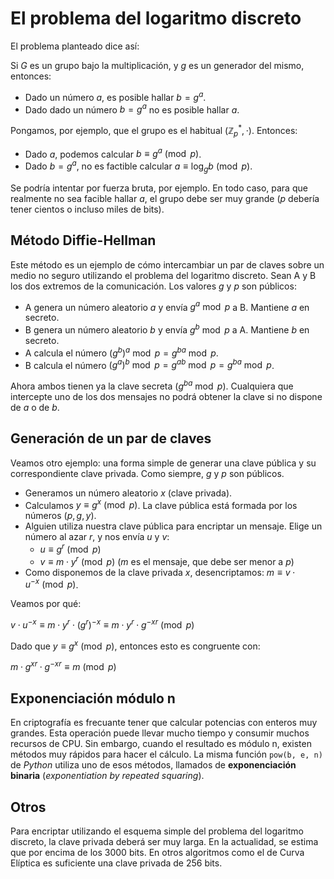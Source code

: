 # El problema del logaritmo discreto

El problema planteado dice así:

Si $G$ es un grupo bajo la multiplicación, y $g$ es un generador del mismo, entonces:

- Dado un número $a$, es posible hallar $b=g^a$.
- Dado dado un número $b=g^a$ no es posible hallar $a$.

Pongamos, por ejemplo, que el grupo es el habitual $(\mathbb{Z}^\ast_p, \cdot)$. Entonces:

- Dado $a$, podemos calcular $b \equiv g^a \pmod p$.
- Dado $b=g^a$, no es factible calcular $a \equiv \log_g b \pmod p$.

Se podría intentar por fuerza bruta, por ejemplo. En todo caso, para que realmente no sea facible hallar $a$, el grupo debe ser muy grande ($p$ debería tener cientos o incluso miles de bits).

## Método Diffie-Hellman

Este método es un ejemplo de cómo intercambiar un par de claves sobre un medio no seguro utilizando el problema del logaritmo discreto. Sean A y B los dos extremos de la comunicación. Los valores $g$ y $p$ son públicos:

- A genera un número aleatorio $a$ y envía $g^a \bmod p$ a B. Mantiene $a$ en secreto.
- B genera un número aleatorio $b$ y envía $g^b \bmod p$ a A. Mantiene $b$ en secreto.
- A calcula el número $(g^b)^a \bmod p = g^{ba} \bmod p$.
- B calcula el número $(g^a)^b \bmod p = g^{ab} \bmod p = g^{ba} \bmod p$.

Ahora ambos tienen ya la clave secreta ($g^{ba} \bmod p$). Cualquiera que intercepte uno de los dos mensajes no podrá obtener la clave si no dispone de $a$ o de $b$.

## Generación de un par de claves

Veamos otro ejemplo: una forma simple de generar una clave pública y su correspondiente clave privada. Como siempre, $g$ y $p$ son públicos.

- Generamos un número aleatorio $x$ (clave privada).
- Calculamos $y \equiv g^x \pmod p$. La clave pública está formada por los números $(p, g, y)$.
- Alguien utiliza nuestra clave pública para encriptar un mensaje. Elige un número al azar $r$, y nos envía $u$ y $v$:
    - $u \equiv g^r \pmod p$
    - $v \equiv m \cdot y^r \pmod p$ ($m$ es el mensaje, que debe ser menor a $p$)
- Como disponemos de la clave privada $x$, desencriptamos: $m \equiv v \cdot u^{-x} \pmod p$.

Veamos por qué:

$v \cdot u^{-x} \equiv m \cdot y^r \cdot (g^r)^{-x} \equiv m \cdot y^r \cdot g^{-xr} \pmod p$

Dado que $y \equiv g^x \pmod p$, entonces esto es congruente con:

$m \cdot g^{xr} \cdot g^{-xr} \equiv m \pmod p$


## Exponenciación módulo n

En criptografía es frecuante tener que calcular potencias con enteros muy grandes. Esta operación puede llevar mucho tiempo y consumir muchos recursos de CPU. Sin embargo, cuando el resultado es módulo n, existen métodos muy rápidos para hacer el cálculo. La misma función `pow(b, e, n)` de *Python* utiliza uno de esos métodos, llamados de **exponenciación binaria** (*exponentiation by repeated squaring*).

## Otros

Para encriptar utilizando el esquema simple del problema del logaritmo discreto, la clave privada deberá ser muy larga. En la actualidad, se estima que por encima de los 3000 bits. En otros algoritmos como el de Curva Elíptica es suficiente una clave privada de 256 bits.
